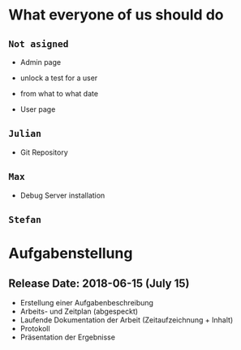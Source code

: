 #  What everyone of us should do

## ``` Not asigned ```
+ Admin page
+ unlock a test for a user
+ from what to what date

+ User page

## ``` Julian ```
+ Git Repository

## ```Max```
+ Debug Server installation


## ```Stefan```


# Aufgabenstellung 
## Release Date: 2018-06-15 (July 15)
+ Erstellung einer Aufgabenbeschreibung
+ Arbeits- und Zeitplan (abgespeckt)
+ Laufende Dokumentation der Arbeit (Zeitaufzeichnung + Inhalt) 
+ Protokoll
+ Präsentation der Ergebnisse

